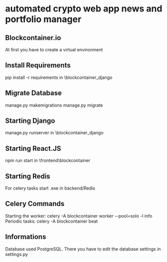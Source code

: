 # automated crypto web app news and portfolio manager

Blockcontainer.io
-----------------------
At first you have to create a virtual environment

Install Requirements
-----------------------
pip install -r requirements in \blockcontainer_django

Migrate Database
-----------------------
manage.py makemigrations
manage.py migrate

Starting Django
-----------------------
manage.py runserver in \blockcontainer_django

Starting React.JS
-----------------------
npm run start in \frontend\blockcontainer

Starting Redis
-----------------------
For celery tasks start .exe in backend/Redis

Celery Commands
-----------------------
Starting the worker:
celery -A blockcontainer worker --pool=solo -l info
Periodic tasks:
celery -A blockcontainer beat

Informations
-----------------------
Database used PostgreSQL. There you have to edit the database settings in settings.py
